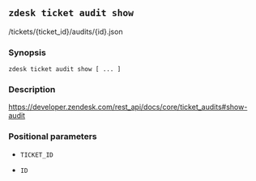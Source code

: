 ## `zdesk ticket audit show`

/tickets/{ticket_id}/audits/{id}.json

### Synopsis

    zdesk ticket audit show [ ... ]

### Description

https://developer.zendesk.com/rest_api/docs/core/ticket_audits#show-audit

### Positional parameters

* `TICKET_ID`

* `ID`

